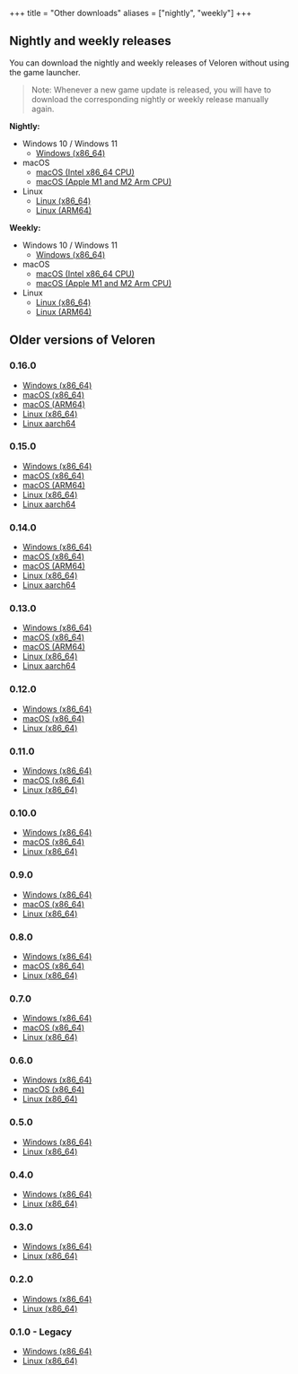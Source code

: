 +++
title = "Other downloads"
aliases = ["nightly", "weekly"]
+++

## Nightly and weekly releases

You can download the nightly and weekly releases of Veloren without using the game launcher.

> Note: Whenever a new game update is released, you will have to download the corresponding nightly or weekly release manually again.

**Nightly:**

- Windows 10 / Windows 11
  - [Windows (x86_64)](https://download.veloren.net/latest/windows/x86_64/nightly)
- macOS
  - [macOS (Intel x86_64 CPU)](https://download.veloren.net/latest/macos/x86_64/nightly)
  - [macOS (Apple M1 and M2 Arm CPU)](https://download.veloren.net/latest/macos/aarch64/nightly)
- Linux
  - [Linux (x86_64)](https://download.veloren.net/latest/linux/x86_64/nightly)
  - [Linux (ARM64)](https://download.veloren.net/latest/linux/aarch64/nightly)

**Weekly:**

- Windows 10 / Windows 11
  - [Windows (x86_64)](https://download.veloren.net/latest/windows/x86_64/weekly)
- macOS
  - [macOS (Intel x86_64 CPU)](https://download.veloren.net/latest/macos/x86_64/weekly)
  - [macOS (Apple M1 and M2 Arm CPU)](https://download.veloren.net/latest/macos/aarch64/weekly)
- Linux
  - [Linux (x86_64)](https://download.veloren.net/latest/linux/x86_64/weekly)
  - [Linux (ARM64)](https://download.veloren.net/latest/linux/aarch64/weekly)

## Older versions of Veloren

### 0.16.0

- [Windows (x86_64)](https://gitlab.com/veloren/veloren/-/jobs/artifacts/v0.16.0/download?job=windows-x86_64)
- [macOS (x86_64)](https://gitlab.com/veloren/veloren/-/jobs/artifacts/v0.16.0/download?job=macos-x86_64)
- [macOS (ARM64)](https://gitlab.com/veloren/veloren/-/jobs/artifacts/v0.16.0/download?job=macos-aarch64)
- [Linux (x86_64)](https://gitlab.com/veloren/veloren/-/jobs/artifacts/v0.16.0/download?job=linux-x86_64)
- [Linux aarch64](https://gitlab.com/veloren/veloren/-/jobs/artifacts/v0.16.0/download?job=linux-aarch64)

### 0.15.0

- [Windows (x86_64)](https://gitlab.com/veloren/veloren/-/jobs/artifacts/v0.15.0/download?job=windows-x86_64)
- [macOS (x86_64)](https://gitlab.com/veloren/veloren/-/jobs/artifacts/v0.15.0/download?job=macos-x86_64)
- [macOS (ARM64)](https://gitlab.com/veloren/veloren/-/jobs/artifacts/v0.15.0/download?job=macos-aarch64)
- [Linux (x86_64)](https://gitlab.com/veloren/veloren/-/jobs/artifacts/v0.15.0/download?job=linux-x86_64)
- [Linux aarch64](https://gitlab.com/veloren/veloren/-/jobs/artifacts/v0.15.0/download?job=linux-aarch64)

### 0.14.0

- [Windows (x86_64)](https://gitlab.com/veloren/veloren/-/jobs/artifacts/v0.14.0/download?job=windows-x86_64)
- [macOS (x86_64)](https://gitlab.com/veloren/veloren/-/jobs/artifacts/v0.14.0/download?job=macos-x86_64)
- [macOS (ARM64)](https://gitlab.com/veloren/veloren/-/jobs/artifacts/v0.14.0/download?job=macos-aarch64)
- [Linux (x86_64)](https://gitlab.com/veloren/veloren/-/jobs/artifacts/v0.14.0/download?job=linux-x86_64)
- [Linux aarch64](https://gitlab.com/veloren/veloren/-/jobs/artifacts/v0.14.0/download?job=linux-aarch64)

### 0.13.0

- [Windows (x86_64)](https://gitlab.com/veloren/veloren/-/jobs/artifacts/v0.13.0/download?job=windows-x86_64)
- [macOS (x86_64)](https://gitlab.com/veloren/veloren/-/jobs/artifacts/v0.13.0/download?job=macos-x86_64)
- [macOS (ARM64)](https://gitlab.com/veloren/veloren/-/jobs/artifacts/v0.13.0/download?job=macos-aarch64)
- [Linux (x86_64)](https://gitlab.com/veloren/veloren/-/jobs/artifacts/v0.13.0/download?job=linux-x86_64)
- [Linux aarch64](https://gitlab.com/veloren/veloren/-/jobs/artifacts/v0.13.0/download?job=linux-aarch64)

### 0.12.0

- [Windows (x86_64)](https://s3.eu-central-1.wasabisys.com/veloren-releases/v0.12.0/v0.12.0-windows.zip)
- [macOS (x86_64)](https://s3.eu-central-1.wasabisys.com/veloren-releases/v0.12.0/v0.12.0-macos.tar.gz)
- [Linux (x86_64)](https://s3.eu-central-1.wasabisys.com/veloren-releases/v0.12.0/v0.12.0-linux.tar.gz)

### 0.11.0

- [Windows (x86_64)](https://s3.eu-central-1.wasabisys.com/veloren-releases/v0.11.0/v0.11.0-windows.zip)
- [macOS (x86_64)](https://s3.eu-central-1.wasabisys.com/veloren-releases/v0.11.0/v0.11.0-macos.tar.gz)
- [Linux (x86_64)](https://s3.eu-central-1.wasabisys.com/veloren-releases/v0.11.0/v0.11.0-linux.tar.gz)

### 0.10.0

- [Windows (x86_64)](https://s3.eu-central-1.wasabisys.com/veloren-releases/v0.10.0/v0.10.0-windows.zip)
- [macOS (x86_64)](https://s3.eu-central-1.wasabisys.com/veloren-releases/v0.10.0/v0.10.0-macos.tar.gz)
- [Linux (x86_64)](https://s3.eu-central-1.wasabisys.com/veloren-releases/v0.10.0/v0.10.0-linux.tar.gz)

### 0.9.0

- [Windows (x86_64)](https://gitlab.com/veloren/veloren/-/jobs/artifacts/v0.9.0/download?job=windows)
- [macOS (x86_64)](https://gitlab.com/veloren/veloren/-/jobs/artifacts/v0.9.0/download?job=macos)
- [Linux (x86_64)](https://gitlab.com/veloren/veloren/-/jobs/artifacts/v0.9.0/download?job=linux)

### 0.8.0

- [Windows (x86_64)](https://gitlab.com/veloren/veloren/-/jobs/artifacts/v0.8.0/download?job=windows)
- [macOS (x86_64)](https://gitlab.com/veloren/veloren/-/jobs/artifacts/v0.8.0/download?job=macos)
- [Linux (x86_64)](https://gitlab.com/veloren/veloren/-/jobs/artifacts/v0.8.0/download?job=linux)

### 0.7.0

- [Windows (x86_64)](https://s3.eu-central-1.wasabisys.com/veloren-releases/v0.7.0/v0.7.0-windows.zip)
- [macOS (x86_64)](https://s3.eu-central-1.wasabisys.com/veloren-releases/v0.7.0/v0.7.0-macos.tar.gz)
- [Linux (x86_64)](https://s3.eu-central-1.wasabisys.com/veloren-releases/v0.7.0/v0.7.0-linux.tar.gz)

### 0.6.0

- [Windows (x86_64)](https://gitlab.com/veloren/veloren/-/jobs/artifacts/v0.6.0/download?job=windows)
- [macOS (x86_64)](https://gitlab.com/veloren/veloren/-/jobs/artifacts/v0.6.0/download?job=macos)
- [Linux (x86_64)](https://gitlab.com/veloren/veloren/-/jobs/artifacts/v0.6.0/download?job=linux)

### 0.5.0

- [Windows (x86_64)](https://s3.eu-central-1.wasabisys.com/veloren-releases/v0.5.0/v0.5.0-windows.zip)
- [Linux (x86_64)](https://s3.eu-central-1.wasabisys.com/veloren-releases/v0.5.0/v0.5.0-linux.tar.gz)

### 0.4.0

- [Windows (x86_64)](https://s3.eu-central-1.wasabisys.com/veloren-releases/v0.4.0/v0.4.0-windows.zip)
- [Linux (x86_64)](https://s3.eu-central-1.wasabisys.com/veloren-releases/v0.4.0/v0.4.0-linux.tar.gz)

### 0.3.0

- [Windows (x86_64)](https://s3.eu-central-1.wasabisys.com/veloren-releases/v0.3.0/v0.3.0-windows.zip)
- [Linux (x86_64)](https://s3.eu-central-1.wasabisys.com/veloren-releases/v0.3.0/v0.3.0-linux.tar.gz)

### 0.2.0

- [Windows (x86_64)](https://s3.eu-central-1.wasabisys.com/veloren-releases/v0.2.0/v0.2.0-windows.zip)
- [Linux (x86_64)](https://s3.eu-central-1.wasabisys.com/veloren-releases/v0.2.0/v0.2.0-linux.tar.gz)

### 0.1.0 - Legacy

- [Windows (x86_64)](https://gitlab.com/veloren/game/-/jobs/artifacts/v0.1.0/download?job=stable-windows-optimized)
- [Linux (x86_64)](https://gitlab.com/veloren/game/-/jobs/artifacts/v0.1.0/download?job=stable-linux-optimized)
